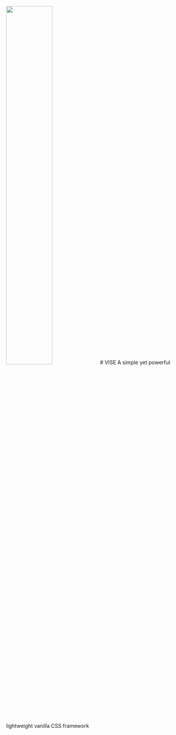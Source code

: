 <img style="width:50%" src="http://appforgelab.com/vise.svg"/>
# VISE
A simple yet powerful lightweight vanilla CSS framework
